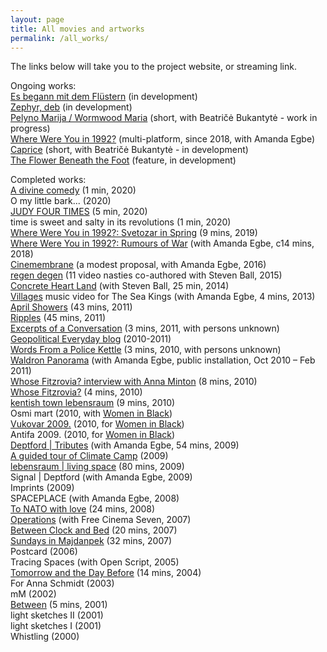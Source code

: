 ```yaml
---
layout: page
title: All movies and artworks
permalink: /all_works/
---
```


The links below will take you to the project website, or streaming link.

Ongoing works:  
[Es begann mit dem Flüstern](https://www.rastko.co.uk//images/es_begann_mit_dem_flustern.png) (in development)  
[Zephyr, deb](http://www.rastko.co.uk/images/zephyr.png) (in development)  
[Pelyno Marija / Wormwood Maria](https://www.rastko.co.uk//images/PM_WM_1_en.jpg) (short, with Beatričė Bukantytė - work in progress)   
[Where Were You in 1992?](http://1992.maydayrooms.org) (multi-platform, since 2018, with Amanda Egbe)   
[Caprice](https://www.rastko.co.uk//images/caprice_mood_board.jpg) (short, with Beatričė Bukantytė - in development)   
[The Flower Beneath the Foot](https://theflowerbeneaththefoot.com/) (feature, in development)   
  
Completed works:  
[A divine comedy](https://vimeo.com/426704656/ef19f6ce96) (1 min, 2020)  
O my little bark... (2020)  
[JUDY FOUR TIMES](https://vimeo.com/419995325/53ce74e295) (5 min, 2020)   
time is sweet and salty in its revolutions (1 min, 2020)  
[Where Were You in 1992?: Svetozar in Spring](https://vimeo.com/343830526) (9 mins, 2019)  
[Where Were You in 1992?: Rumours of War](https://1992.maydayrooms.org/rumours.html) (with Amanda Egbe, c14 mins, 2018)   
[Cinemembrane](https://www.rastko.co.uk//images/cinemembrane_Full_Flyer.pdf) (a modest proposal, with Amanda Egbe, 2016)  
[regen degen](https://regendegen.tumblr.com/) (11 video nasties co-authored with Steven Ball, 2015)  
[Concrete Heart Land](http://concreteheartland.info) (with Steven Ball, 25 min, 2014)   
[Villages](https://www.youtube.com/watch?v=4qBcCHTn-ic) music video for The Sea Kings (with Amanda Egbe, 4 mins, 2013)   
[April Showers](https://rosedetivoli.github.io/april_showers/) (43 mins, 2011)   
[Ripples](https://rosedetivoli.github.io/april_showers/) (45 mins, 2011)   
[Excerpts of a Conversation](https://amp.0x2620.org/BPQ/player/00:00:02.876) (3 mins, 2011, with persons unknown)   
[Geopolitical Everyday blog](https://geopoliticaleveryday.wordpress.com/) (2010-2011)   
[Words From a Police Kettle](https://amp.0x2620.org/BPO/player) (3 mins, 2010, with persons unknown)   
[Waldron Panorama](https://rosedetivoli.github.io/waldron/) (with Amanda Egbe, public installation, Oct 2010 – Feb 2011)   
[Whose Fitzrovia? interview with Anna Minton](https://rosedetivoli.github.io/april_showers/) (8 mins, 2010)   
[Whose Fitzrovia?](https://rosedetivoli.github.io/april_showers/) (4 mins, 2010)   
[kentish town lebensraum](https://rosedetivoli.github.io/ktlebensraum/) (9 mins, 2010)   
Osmi mart (2010, with [Women in Black](http://zeneucrnom.org/index.php?option=com_content&task=view&id=600&Itemid=124))   
[Vukovar 2009.](https://rosedetivoli.github.io/vukovar/) (2010, for [Women in Black](http://zeneucrnom.org/index.php?option=com_content&task=view&id=600&Itemid=124))   
Antifa 2009. (2010, for [Women in Black](http://zeneucrnom.org/index.php?option=com_content&task=view&id=600&Itemid=124))   
[Deptford | Tributes](https://player.vimeo.com/video/129543067) (with Amanda Egbe, 54 mins, 2009)   
[A guided tour of Climate Camp](https://www.youtube.com/watch?v=rLQRGaEfJ2A) (2009)   
[lebensraum | living space](https://rosedetivoli.github.io/lebensraum/) (80 mins, 2009)   
Signal | Deptford (with Amanda Egbe, 2009)   
Imprints (2009)   
SPACEPLACE (with Amanda Egbe, 2008)   
[To NATO with love](https://rosedetivoli.github.io/nato/) (24 mins, 2008)   
[Operations](http://eng.o3one.rs/category/archives/page/28/) (with Free Cinema Seven, 2007)   
[Between Clock and Bed](http://www.studycollection.org.uk/works/between-clock-and-bed) (20 mins, 2007)   
[Sundays in Majdanpek](http://www.studycollection.co.uk/sundaysinmajdanpek/) (32 mins, 2007)   
Postcard (2006)   
Tracing Spaces (with Open Script, 2005)   
[Tomorrow and the Day Before](https://rosedetivoli.github.io/tadb/) (14 mins, 2004)  
For Anna Schmidt (2003)  
mM (2002)  
[Between](https://rosedetivoli.github.io/between/) (5 mins, 2001)  
light sketches II (2001)   
light sketches I (2001)   
Whistling (2000)   
